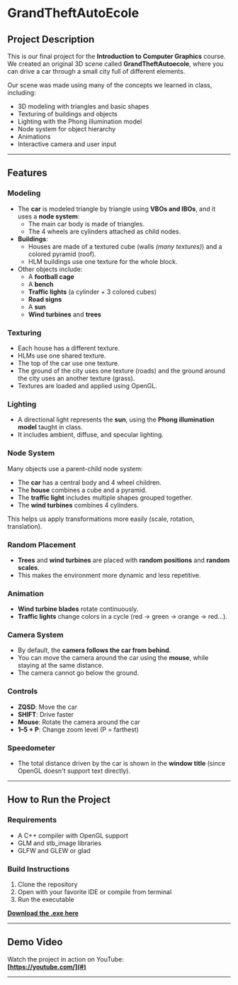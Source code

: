 # GrandTheftAutoEcole

## Project Description

This is our final project for the **Introduction to Computer Graphics** course.  
We created an original 3D scene called **GrandTheftAutoecole**, where you can drive a car through a small city full of different elements.

Our scene was made using many of the concepts we learned in class, including:

- 3D modeling with triangles and basic shapes
- Texturing of buildings and objects
- Lighting with the Phong illumination model
- Node system for object hierarchy
- Animations
- Interactive camera and user input

---

## Features

### Modeling

- The **car** is modeled triangle by triangle using **VBOs and IBOs**, and it uses a **node system**:
  - The main car body is made of triangles.
  - The 4 wheels are cylinders attached as child nodes.
- **Buildings**:
  - Houses are made of a textured cube (walls *(many textures)*) and a colored pyramid (roof).
  - HLM buildings use one texture for the whole block.
- Other objects include:
  - A **football cage**
  - A **bench**
  - **Traffic lights** (a cylinder + 3 colored cubes)
  - **Road signs**
  - A **sun**
  - **Wind turbines** and **trees**

### Texturing

- Each house has a different texture.
- HLMs use one shared texture.
- The top of the car use one texture.
- The ground of the city uses one texture (roads) and the ground around the city uses an another texture (grass).
- Textures are loaded and applied using OpenGL.

### Lighting

- A directional light represents the **sun**, using the **Phong illumination model** taught in class.
- It includes ambient, diffuse, and specular lighting.

### Node System

Many objects use a parent-child node system:

- The **car** has a central body and 4 wheel children.
- The **house** combines a cube and a pyramid.
- The **traffic light** includes multiple shapes grouped together.
- The **wind turbines** combines 4 cylinders.

This helps us apply transformations more easily (scale, rotation, translation).

### Random Placement

- **Trees** and **wind turbines** are placed with **random positions** and **random scales**.
- This makes the environment more dynamic and less repetitive.

### Animation

- **Wind turbine blades** rotate continuously.
- **Traffic lights** change colors in a cycle (red → green → orange → red...).

### Camera System

- By default, the **camera follows the car from behind**.
- You can move the camera around the car using the **mouse**, while staying at the same distance.
- The camera cannot go below the ground.

### Controls

- **ZQSD**: Move the car
- **SHIFT**: Drive faster
- **Mouse**: Rotate the camera around the car
- **1–5 + P**: Change zoom level (P = farthest)

### Speedometer

- The total distance driven by the car is shown in the **window title** (since OpenGL doesn't support text directly).

---

## How to Run the Project

### Requirements

- A C++ compiler with OpenGL support
- GLM and stb_image libraries
- GLFW and GLEW or glad

### Build Instructions

1. Clone the repository
2. Open with your favorite IDE or compile from terminal
3. Run the executable

**[Download the .exe here](#)**

---

## Demo Video

Watch the project in action on YouTube:  
**[https://youtube.com/](#)**

---